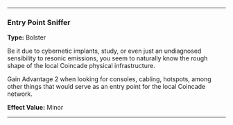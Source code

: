 ___
### Entry Point Sniffer
__Type:__ Bolster

Be it due to cybernetic implants, study, or even just an undiagnosed sensibility to resonic emissions, you seem to naturally know the rough shape of the local Coincade physical infrastructure.

Gain Advantage 2 when looking for consoles, cabling, hotspots, among other things that would serve as an entry point for the local Coincade network.

__Effect Value:__ Minor

___